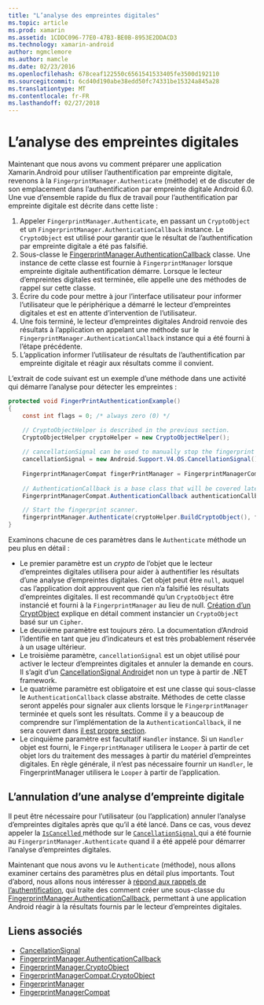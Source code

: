 ```yaml
---
title: "L’analyse des empreintes digitales"
ms.topic: article
ms.prod: xamarin
ms.assetid: 1CDDC096-77E0-47B3-BE0B-8953E2DDACD3
ms.technology: xamarin-android
author: mgmclemore
ms.author: mamcle
ms.date: 02/23/2016
ms.openlocfilehash: 678ceaf122550c6561541533405fe3500d192110
ms.sourcegitcommit: 6cd40d190abe38edd50fc74331be15324a845a28
ms.translationtype: MT
ms.contentlocale: fr-FR
ms.lasthandoff: 02/27/2018
---
```

# <a name="scanning-for-fingerprints"></a>L’analyse des empreintes digitales

Maintenant que nous avons vu comment préparer une application Xamarin.Android pour utiliser l’authentification par empreinte digitale, revenons à la `FingerprintManager.Authenticate` (méthode) et de discuter de son emplacement dans l’authentification par empreinte digitale Android 6.0. Une vue d’ensemble rapide du flux de travail pour l’authentification par empreinte digitale est décrite dans cette liste :

1. Appeler `FingerprintManager.Authenticate`, en passant un `CryptoObject` et un `FingerprintManager.AuthenticationCallback` instance. Le `CryptoObject` est utilisé pour garantir que le résultat de l’authentification par empreinte digitale a été pas falsifié. 
2. Sous-classe le [FingerprintManager.AuthenticationCallback](http://developer.android.com/reference/android/hardware/fingerprint/FingerprintManager.AuthenticationCallback.html) classe. Une instance de cette classe est fournie à `FingerprintManager` lorsque empreinte digitale authentification démarre. Lorsque le lecteur d’empreintes digitales est terminée, elle appelle une des méthodes de rappel sur cette classe.
3. Écrire du code pour mettre à jour l’interface utilisateur pour informer l’utilisateur que le périphérique a démarré le lecteur d’empreintes digitales et est en attente d’intervention de l’utilisateur. 
4. Une fois terminé, le lecteur d’empreintes digitales Android renvoie des résultats à l’application en appelant une méthode sur le `FingerprintManager.AuthenticationCallback` instance qui a été fourni à l’étape précédente.
5. L’application informer l’utilisateur de résultats de l’authentification par empreinte digitale et réagir aux résultats comme il convient. 

L’extrait de code suivant est un exemple d’une méthode dans une activité qui démarre l’analyse pour détecter les empreintes :

```csharp
protected void FingerPrintAuthenticationExample()
{
    const int flags = 0; /* always zero (0) */

    // CryptoObjectHelper is described in the previous section.
    CryptoObjectHelper cryptoHelper = new CryptoObjectHelper();    
    
    // cancellationSignal can be used to manually stop the fingerprint scanner. 
    cancellationSignal = new Android.Support.V4.OS.CancellationSignal();
    
    FingerprintManagerCompat fingerPrintManager = FingerprintManagerCompat.From(this);
    
    // AuthenticationCallback is a base class that will be covered later on in this guide.
    FingerprintManagerCompat.AuthenticationCallback authenticationCallback = new MyAuthCallbackSample(this);

    // Start the fingerprint scanner.
    fingerprintManager.Authenticate(cryptoHelper.BuildCryptoObject(), flags, cancellationSignal, authenticationCallback, null);
}
```

Examinons chacune de ces paramètres dans le `Authenticate` méthode un peu plus en détail :

* Le premier paramètre est un _crypto_ de l’objet que le lecteur d’empreintes digitales utilisera pour aider à authentifier les résultats d’une analyse d’empreintes digitales. Cet objet peut être `null`, auquel cas l’application doit approuvent que rien n’a falsifié les résultats d’empreintes digitales. Il est recommandé qu’un `CryptoObject` être instancié et fourni à la `FingerprintManager` au lieu de null. [Création d’un CryptObject](~/android/platform/fingerprint-authentication/creating-a-cryptoobject.md) explique en détail comment instancier un `CryptoObject` basé sur un `Cipher`.
* Le deuxième paramètre est toujours zéro. La documentation d’Android l’identifie en tant que jeu d’indicateurs et est très probablement réservée à un usage ultérieur. 
* Le troisième paramètre, `cancellationSignal` est un objet utilisé pour activer le lecteur d’empreintes digitales et annuler la demande en cours. Il s’agit d’un [CancellationSignal Android](http://developer.android.com/reference/android/os/CancellationSignal.html)et non un type à partir de .NET framework.
* Le quatrième paramètre est obligatoire et est une classe qui sous-classe le `AuthenticationCallback` classe abstraite. Méthodes de cette classe seront appelés pour signaler aux clients lorsque le `FingerprintManager` terminée et quels sont les résultats. Comme il y a beaucoup de comprendre sur l’implémentation de la `AuthenticationCallback`, il ne sera couvert dans [il est propre section](~/android/platform/fingerprint-authentication/fingerprint-authentication-callbacks.md).
* Le cinquième paramètre est facultatif `Handler` instance. Si un `Handler` objet est fourni, le `FingerprintManager` utilisera le `Looper` à partir de cet objet lors du traitement des messages à partir du matériel d’empreintes digitales. En règle générale, il n’est pas nécessaire fournir un `Handler`, le FingerprintManager utilisera le `Looper` à partir de l’application.

## <a name="cancelling-a-fingerprint-scan"></a>L’annulation d’une analyse d’empreinte digitale

Il peut être nécessaire pour l’utilisateur (ou l’application) annuler l’analyse d’empreintes digitales après que qu’il a été lancé. Dans ce cas, vous devez appeler la [ `IsCancelled` ](http://developer.android.com/reference/android/os/CancellationSignal.html#isCanceled()) méthode sur le [ `CancellationSignal` ](http://developer.android.com/reference/android/os/CancellationSignal.html) qui a été fournie au `FingerprintManager.Authenticate` quand il a été appelé pour démarrer l’analyse d’empreintes digitales.

Maintenant que nous avons vu le `Authenticate` (méthode), nous allons examiner certains des paramètres plus en détail plus importants. Tout d’abord, nous allons nous intéresser à [répond aux rappels de l’authentification](~/android/platform/fingerprint-authentication/fingerprint-authentication-callbacks.md), qui traite des comment créer une sous-classe du [FingerprintManager.AuthenticationCallback](http://developer.android.com/reference/android/hardware/fingerprint/FingerprintManager.AuthenticationCallback.html), permettant à une application Android réagir à la résultats fournis par le lecteur d’empreintes digitales.




## <a name="related-links"></a>Liens associés

- [CancellationSignal](http://developer.android.com/reference/android/os/CancellationSignal.html)
- [FingerprintManager.AuthenticationCallback](http://developer.android.com/reference/android/hardware/fingerprint/FingerprintManager.AuthenticationCallback.html)
- [FingerprintManager.CryptoObject](http://developer.android.com/reference/android/hardware/fingerprint/FingerprintManager.CryptoObject.html)
- [FingerprintManagerCompat.CryptoObject](http://developer.android.com/reference/android/support/v4/hardware/fingerprint/FingerprintManagerCompat.CryptoObject.html)
- [FingerprintManager](http://developer.android.com/reference/android/hardware/fingerprint/FingerprintManager.html)
- [FingerprintManagerCompat](http://developer.android.com/reference/android/support/v4/hardware/fingerprint/FingerprintManagerCompat.html)
